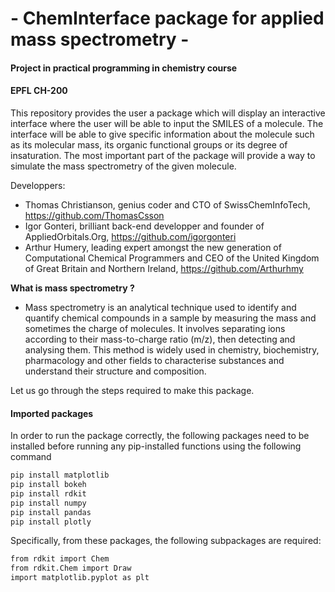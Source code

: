 # - ChemInterface package for applied mass spectrometry -
#### Project in practical programming in chemistry course
#### EPFL CH-200

This repository provides the user a package which will display an interactive interface where the user will be able to input the SMILES of a molecule. The interface will be able to give specific information about the molecule such as its molecular mass, its organic functional groups or its degree of insaturation. The most important part of the package will provide a way to simulate the mass spectrometry of the given molecule. 

Developpers:
- Thomas Christianson, genius coder and CTO of SwissChemInfoTech, https://github.com/ThomasCsson
- Igor Gonteri, brilliant back-end developper and founder of AppliedOrbitals.Org, https://github.com/igorgonteri
- Arthur Humery, leading expert amongst the new generation of Computational Chemical Programmers and CEO of the United Kingdom of Great Britain and Northern Ireland, https://github.com/Arthurhmy

**What is mass spectrometry ?**
   - Mass spectrometry is an analytical technique used to identify and quantify chemical compounds in a sample by measuring the mass and sometimes the charge of molecules. It involves separating ions according to their mass-to-charge ratio (m/z), then detecting and analysing them. This method is widely used in chemistry, biochemistry, pharmacology and other fields to characterise substances and understand their structure and composition.

Let us go through the steps required to make this package.

#### Imported packages

In order to run the package correctly, the following packages need to be installed before running any pip-installed functions using the following command

```bash
pip install matplotlib
pip install bokeh
pip install rdkit
pip install numpy
pip install pandas
pip install plotly
```
Specifically, from these packages, the following subpackages are required:
```bash
from rdkit import Chem
from rdkit.Chem import Draw
import matplotlib.pyplot as plt
